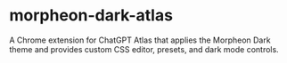# morpheon-dark-atlas
A Chrome extension for ChatGPT Atlas that applies the Morpheon Dark theme and provides custom CSS editor, presets, and dark mode controls.
